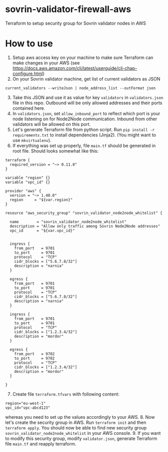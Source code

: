# sovrin-validator-firewall-aws
Terraform to setup security group for Sovrin validator nodes in AWS

# How to use
1. Setup aws access key on your machine to make sure Terraform can make changes in your AWS (see https://docs.aws.amazon.com/cli/latest/userguide/cli-chap-configure.html)
2. On your Sovrin validator machine, get list of current validators as JSON
```
current_validators --writeJson | node_address_list --outFormat json
```
3. Take this JSON and use it as value for key `validators` in `validators.json` file in this repo. Outbound will be only allowed addresses and their ports contained here.
4. In `validators.json`, set `allow_inbound_port` to reflect which port is your node listening on for Node2Node communication. Inbound from other validators will be allowed on this port.
5. Let's generate Terraform file from python script. Run `pip install -r requirements.txt` to install dependencies (Jinja2). (You might want to use `mkvirtualenv`).
6. If everything was set up properly, file `main.tf` should be generated in root file. Should looks somewhat like this:
```
terraform {
  required_version = "~> 0.11.8"
}

variable "region" {}
variable "vpc_id" {}

provider "aws" {
  version = "~> 1.40.0"
  region     = "${var.region}"
}

resource "aws_security_group" "sovrin_validator_node2node_whitelist" {

  name        = "sovrin_validator_node2node_whitelist"
  description = "Allow only traffic among Sovrin Node2Node addresses"
  vpc_id      = "${var.vpc_id}"


  ingress {
    from_port   = 9701
    to_port     = 9701
    protocol    = "TCP"
    cidr_blocks = ["5.6.7.8/32"]
    description = "narnia"
  }

  egress {
    from_port   = 9701
    to_port     = 9701
    protocol    = "TCP"
    cidr_blocks = ["5.6.7.8/32"]
    description = "narnia"
  }

  ingress {
    from_port   = 9701
    to_port     = 9701
    protocol    = "TCP"
    cidr_blocks = ["1.2.3.4/32"]
    description = "mordor"
  }

  egress {
    from_port   = 9702
    to_port     = 9702
    protocol    = "TCP"
    cidr_blocks = ["1.2.3.4/32"]
    description = "mordor"
  }

}
```
7. Create file `terraform.tfvars` with following content:
```
region="eu-west-1"
vpc_id="vpc-abcd123"
```
whereas you need to set up the values accordingly to your AWS.
8. Now let's create the security group in AWS. Run `terraform init` and then `terraform apply`. You should now be able to find new security group `sovrin_validator_node2node_whitelist` in your AWS console.
9. If you want to modify this security group, modify `validator.json`, generate Terraform file `main.tf` and reapply terraform.

